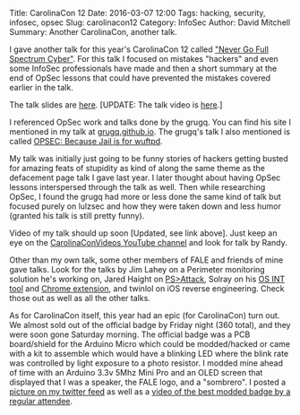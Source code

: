 Title: CarolinaCon 12
Date: 2016-03-07 12:00
Tags: hacking, security, infosec, opsec
Slug: carolinacon12
Category: InfoSec
Author: David Mitchell
Summary: Another CarolinaCon, another talk.

I gave another talk for this year's CarolinaCon 12 called ["Never Go Full Spectrum
Cyber"](https://www.youtube.com/watch?v=qFoBvgHNtEA). For this talk I focused on mistakes "hackers" and even some InfoSec
professionals have made and then a short summary at the end of OpSec lessons
that could have prevented the mistakes covered earlier in the talk.

The talk slides are [here](http://digital-shokunin.net/presentations/full-spectrum-cyber/). [UPDATE: The talk video is [here](https://www.youtube.com/watch?v=qFoBvgHNtEA).]

I referenced OpSec work and talks done by the grugq. You can find his site
I mentioned in my talk at [grugq.github.io](https://grugq.github.io/).
The grugq's talk I also mentioned is called [OPSEC: Because Jail is for wuftpd](https://www.youtube.com/watch?v=9XaYdCdwiWU).

My talk was initially just going to be funny stories of hackers getting busted for amazing feats of stupidity as kind of along the same theme as the defacement page talk I gave last year. I later thought about having OpSec lessons interspersed through the talk as well. Then while researching OpSec, I found the grugq had more or less done the same kind of talk but focused purely on lulzsec and how they were taken down and less humor (granted his talk is still pretty funny).

Video of my talk should up soon [Updated, see link above]. Just keep an eye on the [CarolinaConVideos YouTube
channel](https://www.youtube.com/user/CarolinaConVideos) and look for talk by Randy.

Other than my own talk, some other members of FALE and friends of mine gave talks.
Look for the talks by Jim Lahey on a Perimeter monitoring solution he's working on, Jared Haight on [PS>Attack](http://psattack.com/), Solray on his [OS INT tool](http://osintframework.com) and [Chrome extension](https://github.com/lockfale/ARF-chrome), and twinlol on iOS reverse engineering. Check those out
as well as all the other talks.

As for CarolinaCon itself, this year had an epic (for CarolinaCon) turn out. We
almost sold out of the official badge by Friday night (360 total), and they were soon gone
Saturday morning. The official badge was a PCB board/shield for the Arduino Micro
which could be modded/hacked or came with a kit to assemble which would have a
blinking LED where the blink rate was controlled by light exposure to a photo
resistor. I modded mine ahead of time with an Arduino 3.3v 5Mhz Mini Pro and an
OLED screen that displayed that I was a speaker, the FALE logo, and a "sombrero".
I posted a [picture on my twitter feed](https://twitter.com/digitalshokunin/status/706226740595695616) as well as a
[video of the best modded badge by a regular attendee](https://twitter.com/digitalshokunin/status/706226411334451200).

